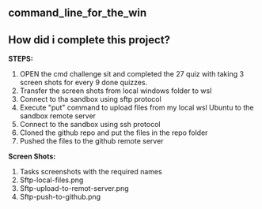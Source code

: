 ## command_line_for_the_win

## How did i complete this project?

**STEPS:**

1. OPEN  the cmd challenge sit and completed the 27 quiz with taking 3 screen shots for every 9 done quizzes.
2. Transfer the screen shots from local windows folder to wsl
3. Connect to tha sandbox using sftp protocol
4. Execute "put" command to upload files from my local wsl Ubuntu to the sandbox remote server
5. Connect to the sandbox using ssh protocol
6. Cloned the github repo and put the files in the repo folder
7. Pushed the files to the github remote server

**Screen Shots:**

1. Tasks screenshots with the required names
3. Sftp-local-files.png
4. Sftp-upload-to-remot-server.png
5. Sftp-push-to-github.png

